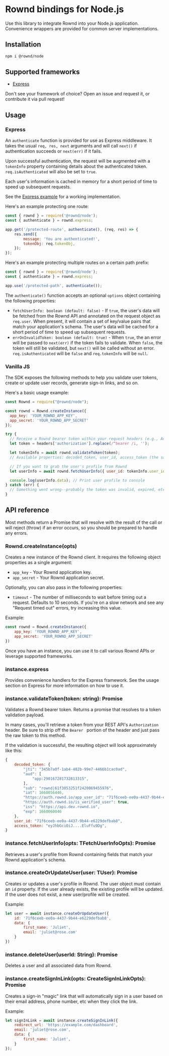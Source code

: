 # Rownd bindings for Node.js

Use this library to integrate Rownd into your Node.js application. Convenience wrappers are provided
for common server implementations.

## Installation

```bash
npm i @rownd/node
```

## Supported frameworks

- [Express](#express)

Don't see your framework of choice? Open an issue and request it, or contribute it via pull request!

## Usage

### Express

An `authenticate` function is provided for use as Express middleware.
It takes the usual `req, res, next` arguments and will call `next()` if authentication
succeeds or `next(err)` if it fails.

Upon successful authentication, the request will be augmented with a `tokenInfo` property containing
details about the authenticated token. `req.isAuthenticated` will also be set to `true`.

Each user's information is cached in memory for a short period of time to speed up subsequent requests.

See the [Express example](/examples/express/server.js) for a working implementation.

Here's an example protecting one route:
```js
const { rownd } = require('@rownd/node');
const { authenticate } = rownd.express;

app.get('/protected-route', authenticate(), (req, res) => {
    res.send({
        message: 'You are authenticated!',
        tokenObj: req.tokenObj,
    });
});
```

Here's an example protecting multiple routes on a certain path prefix:
```js
const { rownd } = require('@rownd/node');
const { authenticate } = rownd.express;

app.use('/protected-path', authenticate());
```

The `authenticate()` function accepts an optional `options` object containing the following properties:
- `fetchUserInfo: boolean (default: false)` - If `true`, the user's data will be fetched from the Rownd API and annotated on the request object as `req.user`. When present, it will contain a set of key/value pairs that match your application's schema. The user's data will be cached for a short period of time to speed up subsequent requests.
- `errOnInvalidToken: boolean (default: true)` - When `true`, the an error will be passed to `next(err)` if the token fails to validate. When `false`, the token will still be validated, but `next()` will be called without an error. `req.isAuthenticated` will be `false` and `req.tokenInfo` will be `null`.

### Vanilla JS

The SDK exposes the following methods to help you validate user tokens, create or update user records, generate sign-in links, and so on.

Here's a basic usage example:

```js
const Rownd = require("@rownd/node");

const rownd = Rownd.createInstance({
  app_key: 'YOUR_ROWND_APP_KEY',
  app_secret: 'YOUR_ROWND_APP_SECRET'
});

try {
  // Receive a Rownd bearer token within your request headers (e.g., Authorization: Bearer <token>)
  let token = headers['authorization'].replace(/^bearer /i, '');

  let tokenInfo = await rownd.validateToken(token);
  // Available properties: decoded_token, user_id, access_token (the same token you passed into `validateToken()`)

  // If you want to grab the user's profile from Rownd
  let userInfo = await rownd.fetchUserInfo({ user_id: tokenInfo.user_id });

  console.log(userInfo.data); // Print user profile to console
} catch (err) {
  // Something went wrong--probably the token was invalid, expired, etc.
}

```

## API reference

Most methods return a Promise that will resolve with the result of the call or will reject (throw) if an error occurs, so you should be prepared to handle any errors.

### Rownd.createInstance(opts)

Creates a new instance of the Rownd client. It requires the following object properties as a single argument:
- `app_key` - Your Rownd application key.
- `app_secret` - Your Rownd application secret.

Optionally, you can also pass in the following properties:
- `timeout` - The number of milliseconds to wait before timing out a request. Defaults to 10 seconds. If you're on a slow network and see any "Request timed out" errors, try increasing this value.

Example:

```js
const rownd = Rownd.createInstance({
    app_key: 'YOUR_ROWND_APP_KEY',
    app_secret: 'YOUR_ROWND_APP_SECRET'
})
```

Once you have an instance, you can use it to call various Rownd APIs or leverage supported frameworks.

### instance.express
Provides convenience handlers for the Express framework. See the usage section on Express for more information on how to use it.

### instance.validateToken(token: string): Promise<TTokenValidationPayload>
Validates a Rownd bearer token. Returns a promise that resolves to a token validation payload.

In many cases, you'll retrieve a token from your REST API's `Authorization` header. Be sure to strip off the `Bearer ` portion of the header and just pass the raw token to this method.

If the validation is successful, the resulting object will look approximately like this:

```js
{
    decoded_token: {
        "jti": "345b7a0f-1ab4-482b-99e7-4466b1cac0ad",
        "aud": [
            "app:290167281732813315",
        ],
        "sub": "rownd|61f3053251f2420069455976",
        "iat": 1660056446,
        "https://auth.rownd.io/app_user_id": "71f6ceeb-ee0a-4437-9b44-e6229defbab8",
        "https://auth.rownd.io/is_verified_user": true,
        "iss": "https://api.dev.rownd.io",
        "exp": 1660060046
    },
    user_id: "71f6ceeb-ee0a-4437-9b44-e6229defbab8",
    access_token: "eyJhbGciOiJ....EluFfu9Dg",
}
```

### instance.fetchUserInfo(opts: TFetchUserInfoOpts): Promise<TUserInfo>
Retrieves a user's profile from Rownd containing fields that match your Rownd application's schema.

### instance.createOrUpdateUser(user: TUser): Promise<void>
Creates or updates a user's profile in Rownd. The user object must contain an `id` property. If the user already exists, the existing profile will be updated. If the user does not exist, a new user/profile will be created.

Example:

```js
let user = await instance.createOrUpdateUser({
    id: '71f6ceeb-ee0a-4437-9b44-e6229defbab8',
    data: {
        first_name: 'Juliet',
        email: 'juliet@rose.com'
    }
})
```

### instance.deleteUser(userId: String): Promise<void>
Deletes a user and all associated data from Rownd.

### instance.createSignInLink(opts: CreateSignInLinkOpts): Promise<string>

Creates a sign-in "magic" link that will automatically sign in a user based on their email address, phone number, etc when they click the link.

Example:

```js
let signInLink = await instance.createSignInLink({
    redirect_url: 'https://example.com/dashboard',
    email: 'juliet@rose.com',
    data: {
        first_name: 'Juliet',
    }
});
```
